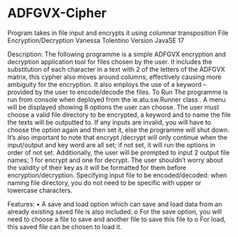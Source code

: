 # ADFGVX-Cipher
Program takes in file input and encrypts it using columnar transposition
File Encryption/Decryption
Vanessa Tolentino
Version JavaSE 17

Description:
The following programme is a simple ADFGVX encryption and decryption application tool for files chosen by the user. It includes the substitution of each character in a text with 2 of the letters of the ADFGVX matrix, this cypher also moves around columns; effectively causing more ambiguity for the encryption. It also employs the use of a keyword – provided by the user to encode/decode the files.
To Run
The programme is run from console when deployed from the ie.atu.sw.Runner class . A menu will be displayed showing 8 options the user can choose. The user must choose a valid file directory to be encrypted, a keyword and to name the file the texts will be outputted to. If any inputs are invalid, you will have to choose the option again and then set it, else the programme will shut down. It’s also important to note that encrypt /decrypt will only continue when the input/output and key word are all set; if not set, it will run the options in order of not set. Additionally, the user will be prompted to input 2 output file names; 1 for encrypt and one for decrypt. The user shouldn’t worry about the validity of their key as it will be formatted for them before encryption/decryption. Specifying input file to be encoded/decoded: when naming file directory, you do not need to be specific with upper or lowercase characters. 

Features:
•	A save and load option which can save and load data from an already existing saved file is also included.
o	For the save option, you will need to choose a file to save and another file to save this file to
o	For load, this saved file can be chosen to load it.
